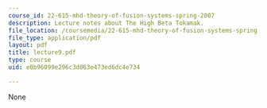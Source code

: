 ```yaml
---
course_id: 22-615-mhd-theory-of-fusion-systems-spring-2007
description: Lecture notes about The High Beta Tokamak.
file_location: /coursemedia/22-615-mhd-theory-of-fusion-systems-spring-2007/e0b96099e296c3d063e473ed6dc4e734_lecture9.pdf
file_type: application/pdf
layout: pdf
title: lecture9.pdf
type: course
uid: e0b96099e296c3d063e473ed6dc4e734

---
```

None